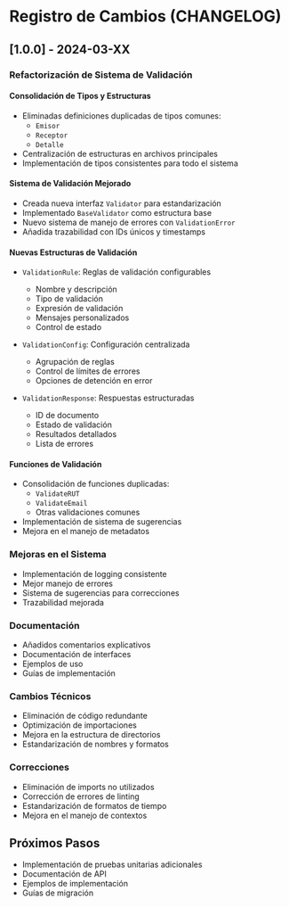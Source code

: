 # Registro de Cambios (CHANGELOG)

## [1.0.0] - 2024-03-XX

### Refactorización de Sistema de Validación

#### Consolidación de Tipos y Estructuras
- Eliminadas definiciones duplicadas de tipos comunes:
  - `Emisor`
  - `Receptor`
  - `Detalle`
- Centralización de estructuras en archivos principales
- Implementación de tipos consistentes para todo el sistema

#### Sistema de Validación Mejorado
- Creada nueva interfaz `Validator` para estandarización
- Implementado `BaseValidator` como estructura base
- Nuevo sistema de manejo de errores con `ValidationError`
- Añadida trazabilidad con IDs únicos y timestamps

#### Nuevas Estructuras de Validación
- `ValidationRule`: Reglas de validación configurables
  - Nombre y descripción
  - Tipo de validación
  - Expresión de validación
  - Mensajes personalizados
  - Control de estado

- `ValidationConfig`: Configuración centralizada
  - Agrupación de reglas
  - Control de límites de errores
  - Opciones de detención en error

- `ValidationResponse`: Respuestas estructuradas
  - ID de documento
  - Estado de validación
  - Resultados detallados
  - Lista de errores

#### Funciones de Validación
- Consolidación de funciones duplicadas:
  - `ValidateRUT`
  - `ValidateEmail`
  - Otras validaciones comunes
- Implementación de sistema de sugerencias
- Mejora en el manejo de metadatos

### Mejoras en el Sistema
- Implementación de logging consistente
- Mejor manejo de errores
- Sistema de sugerencias para correcciones
- Trazabilidad mejorada

### Documentación
- Añadidos comentarios explicativos
- Documentación de interfaces
- Ejemplos de uso
- Guías de implementación

### Cambios Técnicos
- Eliminación de código redundante
- Optimización de importaciones
- Mejora en la estructura de directorios
- Estandarización de nombres y formatos

### Correcciones
- Eliminación de imports no utilizados
- Corrección de errores de linting
- Estandarización de formatos de tiempo
- Mejora en el manejo de contextos

## Próximos Pasos
- Implementación de pruebas unitarias adicionales
- Documentación de API
- Ejemplos de implementación
- Guías de migración 